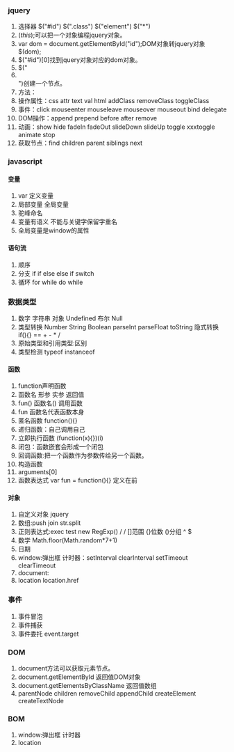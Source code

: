 ### jquery
1. 选择器 $("#id") $(".class") $("element") $("*")
2. $(this);$可以把一个对象编程jquery对象。
3. var dom = document.getElementById("id");DOM对象转jquery对象$(dom);
4. $("#id")[0]找到jquery对象对应的dom对象。
5. $("<li></li>")创建一个节点。
6. 方法：
7. 操作属性：css attr text val html addClass removeClass toggleClass
8. 事件：click mouseenter mouseleave mouseover mouseout bind delegate 
9. DOM操作：append prepend before after remove
10. 动画：show hide fadeIn fadeOut slideDown slideUp toggle xxxtoggle animate stop
11. 获取节点：find children parent siblings next


### javascript
#### 变量
1. var 定义变量
2. 局部变量 全局变量
3. 驼峰命名
4. 变量有语义 不能与关键字保留字重名
5. 全局变量是window的属性

#### 语句流
1. 顺序
2. 分支 if if else else if  switch 
3. 循环 for while do while

### 数据类型
1. 数字 字符串 对象 Undefined 布尔 Null
2. 类型转换 Number String Boolean parseInt parseFloat toString  隐式转换if(){} == + - * /
3. 原始类型和引用类型:区别
4. 类型检测 typeof instanceof


#### 函数
1.  function声明函数
2. 函数名 形参 实参 返回值
3.  fun()  函数名() 调用函数
4.  fun 函数名代表函数本身
5. 匿名函数 function(){}
6. 递归函数：自己调用自己
7. 立即执行函数  (function(x){})(i)
8. 闭包：函数嵌套会形成一个闭包  
9. 回调函数:把一个函数作为参数传给另一个函数。
10. 构造函数
11. arguments[0]
12. 函数表达式 var fun = function(){} 定义在前

#### 对象
1. 自定义对象 jquery
2. 数组:push join  str.split
3. 正则表达式:exec test new RegExp() / /  []范围 {}位数 ()分组 ^ $ 
4. 数学 Math.floor(Math.random*7+1)
5. 日期 
6. window:弹出框 计时器：setInterval clearInterval setTimeout clearTimeout
7. document:
8. location location.href 

### 事件
1. 事件冒泡
2. 事件捕获
3. 事件委托 event.target

### DOM
1. document方法可以获取元素节点。
2. document.getElementById 返回值DOM对象
3. document.getElementsByClassName 返回值数组
4. parentNode children removeChild appendChild createElement createTextNode 

### BOM
1. window:弹出框 计时器
2. location
